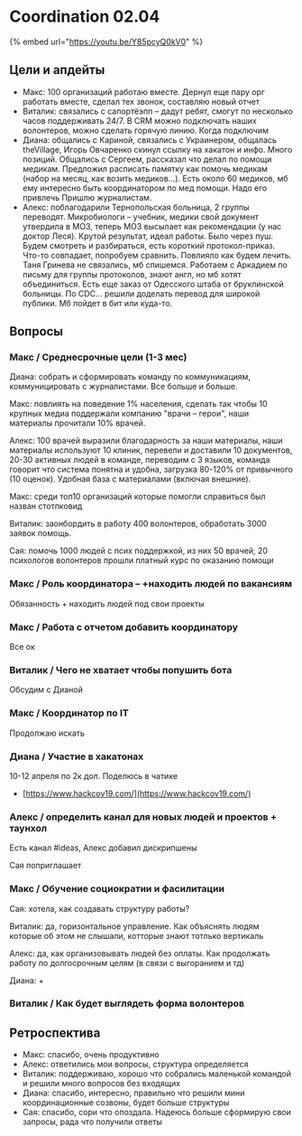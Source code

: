 # Coordination 02.04

{% embed url="https://youtu.be/Y85pcyQ0kV0" %}

## Цели и апдейты

* Макс: 100 организаций работаю вместе. Дернул еще пару орг работать вместе, сделал тех звонок, составляю новый отчет
* Виталик: связались с сапортёэпп – дадут ребят, смогут по несколько часов поддерживать 24/7. В CRM можно подключать наших волонтеров, можно сделать горячую линию. Когда подключим
* Диана: общались с Кариной, связались с Украинером, общалась theVillage, Игорь Овчаренко скинул ссылку на хакатон и инфо. Много позиций. Общались с Сергеем, рассказал что делал по помощи медикам. Предложил расписать памятку как помочь медикам \(набор на месяц, как возить медиков...\). Есть около 60 медиков, мб ему интересно быть координатором по мед помощи. Надо его привлечь Пришлю журналистам.
* Алекс: поблагодарили Тернопольская больница, 2 группы переводят. Микробиологи – учебник, медики свой документ утвердила в МОЗ, теперь МОЗ высылает как рекомендации \(у нас доктор Леся\). Крутой результат, идеал работы. Было через пуш. Будем смотреть и разбираться, есть короткий протокол-приказ. Что-то совпадает, попробуем сравнить. Повлияло как будем лечить. Таня Гринева не связались, мб спишемся. Работаем с Аркадием по письму для группы протоколов, знают англ, но мб хотят объединиться. Есть еще заказ от Одесского штаба от бруклинской больницы. По CDC... решили доделать перевод для широкой публики. Мб пойдет в бит или куда-то.  

## Вопросы

### Макс / Среднесрочные цели \(1-3 мес\)

Диана: собрать и сформировать команду по коммуникациям, коммуницировать с журналистами. Все больше и больше.

Макс: повлиять на поведение 1% населения, сделать так чтобы 10 крупных медиа поддержали компанию "врачи – герои", наши материалы прочитали 10% врачей.

Алекс: 100 врачей выразили благодарность за наши материалы, наши материалы используют 10 клиник, перевели и доставили 10 документов, 20-30 активных людей в команде, переводим с 3 языков, команда говорит что система понятна и удобна, загрузка 80-120% от привычного \(10 оценок\). Удобная база с материалами \(включая внешние\).

Макс: среди топ10 организаций которые помогли справиться был назван стотпковид

Виталик: заонбордить в работу 400 волонтеров, обработать 3000 заявок помощь.

Сая: помочь 1000 людей с псих поддержкой, из них 50 врачей, 20 психологов волонтеров прошли платный курс по оказанию помощи 

### Макс / Роль координатора – +находить людей по вакансиям

Обязанность + находить людей под свои проекты

### Макс / Работа с отчетом добавить координатору

Все ок

### Виталик / Чего не хватает чтобы попушить бота

Обсудим с Дианой

### Макс / Координатор по IT

Продолжаю искать

### Диана / Участие в хакатонах

10-12 апреля по 2к дол. Поделюсь в чатике

* [https://www.hackcov19.com/](https://www.hackcov19.com/)

### Алекс / определить канал для новых людей и проектов + таунхол

Есть канал \#ideas, Алекс добавил дискрипшены

Сая поприглашает

### Макс / Обучение социократии и фасилитации

Сая: хотела, как создавать структуру работы?

Виталик: да, горизонтальное управление. Как объяснять людям которые об этом не слышали, котторые знают тотлько вертикаль

Алекс: да, как организовывать людей без оплаты. Как продолжать работу по долгосрочным целям \(в связи с выгоранием и тд\)

Диана: +

### Виталик / Как будет выглядеть форма волонтеров

## Ретроспектива

* Макс: спасибо, очень продуктивно
* Алекс: ответились мои вопросы, структура определяется
* Виталик: поддерживаю, хорошо что собрались маленькой командой и решили много вопросов без входящих
* Диана: спасибо, интересно, правильно что решили мини координационные созвоны, будет больше структуры
* Сая: спасибо, сори что опоздала. Надеюсь больше сформирую свои запросы, рада что получили ответы

